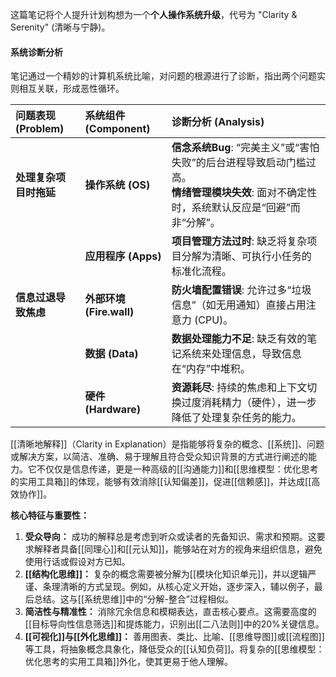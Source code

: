 
这篇笔记将个人提升计划构想为一个**个人操作系统升级**，代号为 "Clarity & Serenity" (清晰与宁静)。

#### 系统诊断分析

笔记通过一个精妙的计算机系统比喻，对问题的根源进行了诊断，指出两个问题实则相互关联，形成恶性循环。

| 问题表现 (Problem) | 系统组件 (Component) | 诊断分析 (Analysis) |
| :--- | :--- | :--- |
| **处理复杂项目时拖延** | **操作系统 (OS)** | **信念系统Bug**: “完美主义”或“害怕失败”的后台进程导致启动门槛过高。<br>**情绪管理模块失效**: 面对不确定性时，系统默认反应是“回避”而非“分解”。 |
| | **应用程序 (Apps)** | **项目管理方法过时**: 缺乏将复杂项目分解为清晰、可执行小任务的标准化流程。 |
| **信息过退导致焦虑** | **外部环境 (Fire.wall)** | **防火墙配置错误**: 允许过多“垃圾信息”（如无用通知）直接占用注意力 (CPU)。 |
| | **数据 (Data)** | **数据处理能力不足**: 缺乏有效的笔记系统来处理信息，导致信息在“内存”中堆积。 |
| | **硬件 (Hardware)** | **资源耗尽**: 持续的焦虑和上下文切换过度消耗精力（硬件），进一步降低了处理复杂任务的能力。 |

[[清晰地解释]]（Clarity in Explanation）是指能够将复杂的概念、[[系统]]、问题或解决方案，以简洁、准确、易于理解且符合受众知识背景的方式进行阐述的能力。它不仅仅是信息传递，更是一种高级的[[沟通能力]]和[[思维模型：优化思考的实用工具箱]]的体现，能够有效消除[[认知偏差]]，促进[[信赖感]]，并达成[[高效协作]]。

**核心特征与重要性：**

1.  **受众导向：** 成功的解释总是考虑到听众或读者的先备知识、需求和预期。这要求解释者具备[[同理心]]和[[元认知]]，能够站在对方的视角来组织信息，避免使用行话或假设对方已知。
2.  **[[结构化思维]]：** 复杂的概念需要被分解为[[模块化知识单元]]，并以逻辑严谨、条理清晰的方式呈现。例如，从核心定义开始，逐步深入，辅以例子，最后总结。这与[[系统思维]]中的“分解-整合”过程相似。
3.  **简洁性与精准性：** 消除冗余信息和模糊表达，直击核心要点。这需要高度的[[目标导向性信息筛选]]和提炼能力，识别出[[二八法则]]中的20%关键信息。
4.  **[[可视化]]与[[外化思维]]：** 善用图表、类比、比喻、[[思维导图]]或[[流程图]]等工具，将抽象概念具象化，降低受众的[[认知负荷]]。将复杂的[[思维模型：优化思考的实用工具箱]]外化，使其更易于他人理解。
